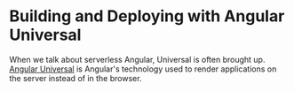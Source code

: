 # Building and Deploying with Angular Universal

When we talk about serverless Angular, Universal is often brought up. [Angular Universal](https://angular.io/guide/universal) is Angular's technology used to render applications on the server instead of in the browser. 
